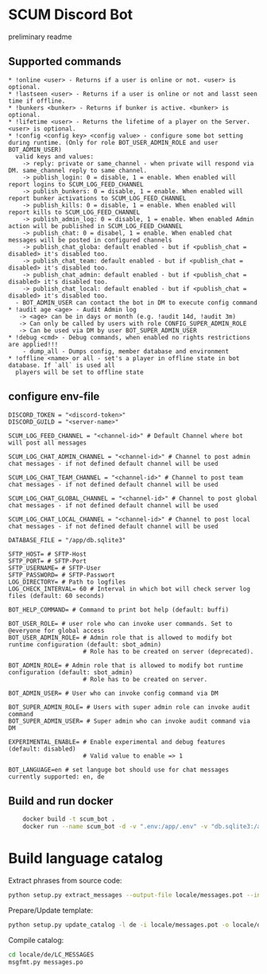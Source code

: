 # SCUM Discord Bot

preliminary readme

## Supported commands

    * !online <user> - Returns if a user is online or not. <user> is optional.
    * !lastseen <user> - Returns if a user is online or not and lasst seen time if offline.
    * !bunkers <bunker> - Returns if bunker is active. <bunker> is optional.
    * !lifetime <user> - Returns the lifetime of a player on the Server. <user> is optional.
    * !config <config key> <config value> - configure some bot setting during runtime. (Only for role BOT_USER_ADMIN_ROLE and user BOT_ADMIN_USER)
      valid keys and values:
        -> reply: private or same_channel - when private will respond via DM. same_channel reply to same channel.
        -> publish_login: 0 = disable, 1 = enable. When enabled will report logins to SCUM_LOG_FEED_CHANNEL
        -> publish_bunkers: 0 = disable, 1 = enable. When enabled will report bunker activations to SCUM_LOG_FEED_CHANNEL
        -> publish_kills: 0 = disable, 1 = enable. When enabled will report kills to SCUM_LOG_FEED_CHANNEL
        -> publish_admin_log: 0 = disable, 1 = enable. When enabled Admin action will be published in SCUM_LOG_FEED_CHANNEL
        -> publish_chat: 0 = disabel, 1 = enable. When enabled chat messages will be posted in configured channels
        -> publish_chat_globa: default enabled - but if <publish_chat = disabled> it's disabled too.
        -> publish_chat_team: default enabled - but if <publish_chat = disabled> it's disabled too.
        -> publish_chat_admin: default enabled - but if <publish_chat = disabled> it's disabled too.
        -> publish_chat_local: default enabled - but if <publish_chat = disabled> it's disabled too.
      - BOT_ADMIN_USER can contact the bot in DM to execute config command
    * !audit age <age> - Audit Admin log
       -> <age> can be in days or month (e.g. !audit 14d, !audit 3m)
       -> Can only be called by users with role CONFIG_SUPER_ADMIN_ROLE
       -> Can be used via DM by user BOT_SUPER_ADMIN_USER
    * !debug <cmd> - Debug commands, when enabled no rights restrictions are applied!!!
        - dump_all - Dumps config, member database and environment
    * !offline <name> or all - set's a player in offline state in bot database. If `all` is used all 
      players will be set to offline state

## configure env-file
```
DISCORD_TOKEN = "<discord-token>"
DISCORD_GUILD = "<server-name>"

SCUM_LOG_FEED_CHANNEL = "<channel-id>" # Default Channel where bot will post all messages

SCUM_LOG_CHAT_ADMIN_CHANNEL = "<channel-id>" # Channel to post admin chat messages - if not defined default channel will be used

SCUM_LOG_CHAT_TEAM_CHANNEL = "<channel-id>" # Channel to post team chat messages - if not defined default channel will be used

SCUM_LOG_CHAT_GLOBAL_CHANNEL = "<channel-id>" # Channel to post global chat messages - if not defined default channel will be used

SCUM_LOG_CHAT_LOCAL_CHANNEL = "<channel-id>" # Channel to post local chat messages - if not defined default channel will be used

DATABASE_FILE = "/app/db.sqlite3"

SFTP_HOST= # SFTP-Host
SFTP_PORT= # SFTP-Port
SFTP_USERNAME= # SFTP-User
SFTP_PASSWORD= # SFTP-Passwort
LOG_DIRECTORY= # Path to logfiles
LOG_CHECK_INTERVAL= 60 # Interval in which bot will check server log files (default: 60 seconds)

BOT_HELP_COMMAND= # Command to print bot help (default: buffi)

BOT_USER_ROLE= # user role who can invoke user commands. Set to @everyone for global access
BOT_USER_ADMIN_ROLE= # Admin role that is allowed to modify bot runtime configuration (default: sbot_admin)
                     # Role has to be created on server (deprecated).

BOT_ADMIN_ROLE= # Admin role that is allowed to modify bot runtime configuration (default: sbot_admin)
                     # Role has to be created on server.

BOT_ADMIN_USER= # User who can invoke config command via DM

BOT_SUPER_ADMIN_ROLE= # Users with super admin role can invoke audit command
BOT_SUPER_ADMIN_USER= # Super admin who can invoke audit command via DM

EXPERIMENTAL_ENABLE= # Enable experimental and debug features (default: disabled)
                     # Valid value to enable => 1

BOT_LANGUAGE=en # set languge bot should use for chat messages currently supported: en, de
```

## Build and run docker
```bash
    docker build -t scum_bot .
    docker run --name scum_bot -d -v ".env:/app/.env" -v "db.sqlite3:/app/db.sqlite3" scum_bot
```

# Build language catalog

Extract phrases from source code:
```bash
python setup.py extract_messages --output-file locale/messages.pot --input-dirs ./
```

Prepare/Update template:
```bash
python setup.py update_catalog -l de -i locale/messages.pot -o locale/de/LC_MESSAGES/messages.po
```

Compile catalog:
```bash
cd locale/de/LC_MESSAGES
msgfmt.py messages.po
```
